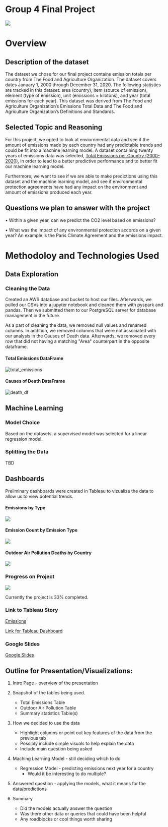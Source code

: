 # Group 4 Final Project

![](img/emissions.jpg)
# Overview 

## Description of the dataset
The dataset we chose for our final project contains emission totals per country from The Food and Agriculture Organization. The dataset covers dates January 1, 2000 through December 31, 2020.  The following statistics are tracked in this dataset: area (country), item (source of emission), element (type of emission), unit (emissions = kilotons), and year (total emissions for each year). This dataset was derived from The Food and Agriculture Organization’s Emissions Total Data and The Food and Agriculture Organization’s Definitions and Standards. 

## Selected Topic and Reasoning

For this project, we opted to look at enviornmental data and see if the amount of emissions made by each country had any predictable trends and could be fit into a machine learning model. A dataset containing twenty years of emissions data was selected, [Total Emissions per Country (2000-2020)](https://www.kaggle.com/datasets/justin2028/total-emissions-per-country-2000-2020 "Kaggle Dataset"), in order to lead to a better predictive performance and to better fit our machine learning model. 

Furthermore, we want to see if we are able to make predictions using this dataset and the machine learning model, and see if environmental protection agreements have had any impact on the environment and amount of emissions produced each year. 

## Questions we plan to answer with the project
•	Within a given year, can we predict the CO2 level based on emissions? 

•	What was the impact of any environmental protection accords on a given year? An example is the Paris Climate Agreement and the emissions impact. 

# Methodoloy and Technologies Used

## Data Exploration

### Cleaning the Data
Created an AWS database and bucket to host our files. Afterwards, we pulled our CSVs into a jupyter notebook and cleaned them with pyspark and pandas. Then we submitted them to our PostgreSQL server for database management in the future. 

As a part of cleaning the data, we removed null values and renamed columns. In addition, we removed columns that were not associated with our analysis in the Causes of Death data. Afterwards, we removed every row that did not having a matching "Area" counterpart in the opposite dataframe. 

#### Total Emissions DataFrame
![total_emissions](img/total_emissions.png)

#### Causes of Death DataFrame
![death_df](img/death_df.png)

## Machine Learning

### Model Choice

Based on the datasets, a supervised model was selected for a linear regression model. 
### Splitting the Data
TBD

## Dashboards

Preliminary dashboards were created in Tableau to vizualize the data to allow us to view potential trends. 

#### Emissions by Type
![](img/emissions_by_type.png)

#### Emission Count by Emission Type
![](img/emissioncount.-byemissiontypepng.png)

#### Outdoor Air Pollution Deaths by Country
![](img/OutdoorAirPollutionDeathbyCountry.png)

### Progress on Project

![](https://github.com/KalebGordon/group-4-final-project/blob/segment-01-submission/img/progress_bar.gif)

Currently the project is 33% completed. 
    
### Link to Tableau Story

[Emissions](https://public.tableau.com/views/Emissions_16792565110550/Story1?:language=en-US&publish=yes&:display_count=n&:origin=viz_share_link "Tableau Story")

[Link for Tableau Dashboard](https://public.tableau.com/app/profile/elizabeth.cadorette/viz/Group_4_FinalProject/Sheet1?publish=yes "Tableau Story")

### Google Slides

[Google Slides](https://docs.google.com/presentation/d/17nsmgnkjf4xi-R-cXexJHX-mQI7eQgDptAdhs7Cl7a0/edit?usp=sharing "Presentation")



## Outline for Presentation/Visualizations:

1) Intro Page - overview of the presentation

2) Snapshot of the tables being used.
    - Total Emissions Table
    - Outdoor Air Pollution Table
    - Summary statistics Table(s)

3) How we decided to use the data
    - Highlight columns or point out key features of the data from the previous tab
    - Possibly include simple visuals to help explain the data
    - Include main question being asked

4) Maching Learning Model - still deciding which to do
    - Regression Model - predicting emissions next year for a country
        - Would it be interesting to do multiple?

5) Answered question - applying the models, what it means for the data/predictions

6) Summary
    - Did the models actually answer the question
    - Was there other data or queries that could have been helpful
    - Any roadblocks or cool things worth sharing
